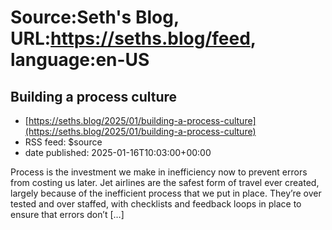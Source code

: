 # Source:Seth's Blog, URL:https://seths.blog/feed, language:en-US

## Building a process culture
 - [https://seths.blog/2025/01/building-a-process-culture](https://seths.blog/2025/01/building-a-process-culture)
 - RSS feed: $source
 - date published: 2025-01-16T10:03:00+00:00

Process is the investment we make in inefficiency now to prevent errors from costing us later. Jet airlines are the safest form of travel ever created, largely because of the inefficient process that we put in place. They&#8217;re over tested and over staffed, with checklists and feedback loops in place to ensure that errors don’t [&#8230;]

